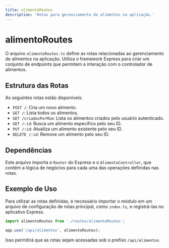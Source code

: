 ```yaml
---
title: alimentoRoutes
description: 'Rotas para gerenciamento de alimentos na aplicação.'
---
```


# alimentoRoutes

O arquivo `alimentoRoutes.ts` define as rotas relacionadas ao gerenciamento de alimentos na aplicação. Utiliza o framework Express para criar um conjunto de endpoints que permitem a interação com o controlador de alimentos.

## Estrutura das Rotas

As seguintes rotas estão disponíveis:

- `POST /`: Cria um novo alimento.
- `GET /`: Lista todos os alimentos.
- `GET /criadosPorMim`: Lista os alimentos criados pelo usuário autenticado.
- `GET /:id`: Busca um alimento específico pelo seu ID.
- `PUT /:id`: Atualiza um alimento existente pelo seu ID.
- `DELETE /:id`: Remove um alimento pelo seu ID.

## Dependências

Este arquivo importa o `Router` do Express e o `AlimentoController`, que contém a lógica de negócios para cada uma das operações definidas nas rotas.

## Exemplo de Uso

Para utilizar as rotas definidas, é necessário importar o módulo em um arquivo de configuração de rotas principal, como `index.ts`, e registrá-las no aplicativo Express.

```typescript
import alimentoRoutes from './routes/alimentoRoutes';

app.use('/api/alimentos', alimentoRoutes);
```

Isso permitirá que as rotas sejam acessadas sob o prefixo `/api/alimentos`.